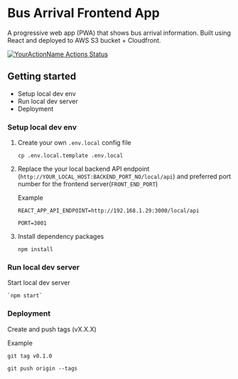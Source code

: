 # Bus Arrival Frontend App
A progressive web app (PWA) that shows bus arrival information. Built using React and deployed to AWS S3 bucket + Cloudfront.

[![YourActionName Actions Status](https://github.com/RTJL/bus-frontend-app/workflows/Integrate/badge.svg)](https://github.com/RTJL/bus-frontend-app/actions)

## Getting started
- Setup local dev env
- Run local dev server
- Deployment

### Setup local dev env

1. Create your own `.env.local` config file

    `cp .env.local.template .env.local`

2. Replace the your local backend API endpoint (`http://YOUR_LOCAL_HOST:BACKEND_PORT_NO/local/api`) and preferred port number for the frontend server(`FRONT_END_PORT`)

    Example

    `REACT_APP_API_ENDPOINT=http://192.168.1.29:3000/local/api`

    `PORT=3001`

3. Install dependency packages

    `npm install`

### Run local dev server

  Start local dev server
    
    `npm start`

### Deployment

  Create and push tags (vX.X.X)

  Example

  `git tag v0.1.0`

  `git push origin --tags`
